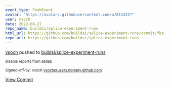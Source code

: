```yaml
---
event_type: PushEvent
avatar: "https://avatars.githubusercontent.com/u/814322?"
user: vsoch
date: 2022-08-27
repo_name: buildsi/splice-experiment-runs
html_url: https://github.com/buildsi/splice-experiment-runs/commit/fba74b9662bb341cc98f1f3bacde6e152e389dc6
repo_url: https://github.com/buildsi/splice-experiment-runs
---
```


<a href='https://github.com/vsoch' target='_blank'>vsoch</a> pushed to <a href='https://github.com/buildsi/splice-experiment-runs' target='_blank'>buildsi/splice-experiment-runs</a>

<small>disable reports from abilab

Signed-off-by: vsoch <vsoch@users.noreply.github.com></small>

<a href='https://github.com/buildsi/splice-experiment-runs/commit/fba74b9662bb341cc98f1f3bacde6e152e389dc6' target='_blank'>View Commit</a>